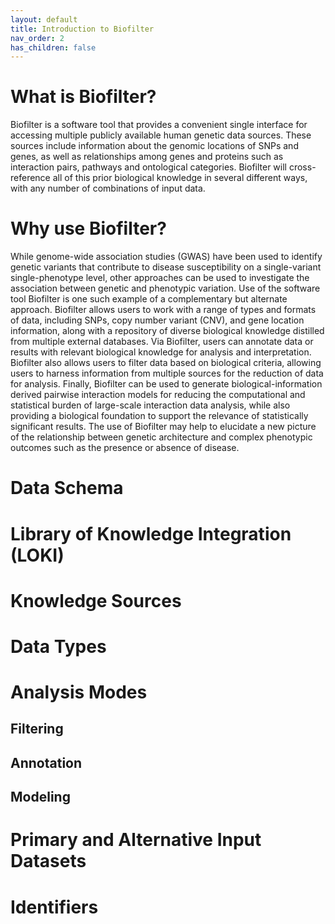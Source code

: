 ```yaml
---
layout: default
title: Introduction to Biofilter
nav_order: 2
has_children: false
---
```


# What is Biofilter?
Biofilter is a software tool that provides a convenient single interface for accessing multiple publicly available human genetic data sources. These sources include information about the genomic locations of SNPs and genes, as well as relationships among genes and proteins such as interaction pairs, pathways and ontological categories. Biofilter will cross-reference all of this prior biological knowledge in several different ways, with any number of combinations of input data.

# Why use Biofilter?
While genome-wide association studies (GWAS) have been used to identify genetic variants that contribute to disease susceptibility on a single-variant single-phenotype level, other approaches can be used to investigate the association between genetic and phenotypic variation. Use of the software tool Biofilter is one such example of a complementary but alternate approach. Biofilter allows users to work with a range of types and formats of data, including SNPs, copy number variant (CNV), and gene location information, along with a repository of diverse biological knowledge distilled from multiple external databases. Via Biofilter, users can annotate data or results with relevant biological knowledge for analysis and interpretation.  Biofilter also allows users to filter data based on biological criteria, allowing users to harness information from multiple sources for the reduction of data for analysis. Finally, Biofilter can be used to generate biological-information derived pairwise interaction models for reducing the computational and statistical burden of large-scale interaction data analysis, while also providing a biological foundation to support the relevance of statistically significant results. The use of Biofilter may help to elucidate a new picture of the relationship between genetic architecture and complex phenotypic outcomes such as the presence or absence of disease. 


# Data Schema


# Library of Knowledge Integration (LOKI)

# Knowledge Sources

# Data Types

# Analysis Modes

## Filtering

## Annotation

## Modeling

# Primary and Alternative Input Datasets

# Identifiers